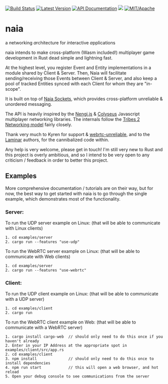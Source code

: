 [![Build Status](https://img.shields.io/circleci/project/github/naia-rs/naia.svg)](https://circleci.com/gh/naia-rs/naia)
[![Latest Version](https://img.shields.io/crates/v/naia-server.svg)](https://crates.io/crates/naia-server)
[![API Documentation](https://docs.rs/naia-server/badge.svg)](https://docs.rs/naia-server)
![](https://tokei.rs/b1/github/naia-rs/naia)
[![MIT/Apache][s3]][l3]

[s3]: https://img.shields.io/badge/license-MIT%2FApache-blue.svg
[l3]: docs/LICENSE-MIT

# naia
a *n*etworking *a*rchitecture for *i*nteractive *a*pplications

naia intends to make cross-platform (Wasm included!) multiplayer game development in Rust dead simple and lightning fast.

At the highest level, you register Event and Entity implementations in a module shared by Client & Server. Then, Naia will facilitate sending/receiving those Events between Client & Server, and also keep a pool of tracked Entities synced with each Client for whom they are "in-scope".

It is built on top of [Naia Sockets](https://github.com/naia-rs/naia-socket), which provides cross-platform unreliable & unordered messaging.

The API is heavily inspired by the [Nengi.js](https://github.com/timetocode/nengi) & [Colyseus](https://github.com/colyseus/colyseus) Javascript multiplayer networking libraries. The internals follow the [Tribes 2 Networking model](https://www.gamedevs.org/uploads/tribes-networking-model.pdf) fairly closely.

Thank very much to Kyren for support & [webrtc-unreliable](https://github.com/kyren/webrtc-unreliable), and to the [Laminar](https://github.com/amethyst/laminar) authors, for the cannibalized code within.

Any help is very welcome, please get in touch! I'm still very new to Rust and this project is overly ambitious, and so I intend to be very open to any criticism / feedback in order to better this project.

## Examples

More comprehensive documentation / tutorials are on their way, but for now, the best way to get started with naia is to go through the single example, which demonstrates most of the functionality.

### Server:

To run the UDP server example on Linux: (that will be able to communicate with Linux clients)

    1. cd examples/server
    2. cargo run --features "use-udp"

To run the WebRTC server example on Linux: (that will be able to communicate with Web clients)

    1. cd examples/server
    2. cargo run --features "use-webrtc"

### Client:

To run the UDP client example on Linux: (that will be able to communicate with a UDP server)

    1. cd examples/client
    2. cargo run

To run the WebRTC client example on Web: (that will be able to communicate with a WebRTC server)

    1. cargo install cargo-web  // should only need to do this once if you haven't already
    2. Enter in your IP Address at the appropriate spot in examples/client/src/app.rs
    2. cd examples/client
    3. npm install              // should only need to do this once to install dependencies
    4. npm run start            // this will open a web browser, and hot reload
    5. Open your debug console to see communications from the server
